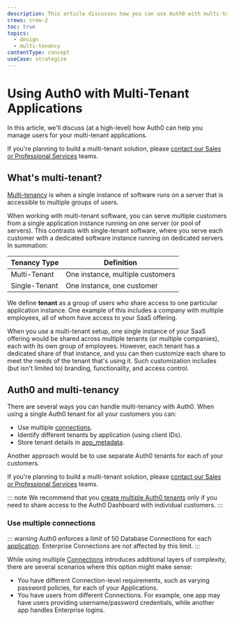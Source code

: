 ```yaml
---
description: This article discusses how you can use Auth0 with multi-tenant applications.
crews: crew-2
toc: true
topics:
  - design
  - multi-tenancy
contentType: concept
useCase: strategize
---
```


# Using Auth0 with Multi-Tenant Applications

In this article, we'll discuss (at a high-level) how Auth0 can help you manage users for your multi-tenant applications.

If you're planning to build a multi-tenant solution, please [contact our Sales or Professional Services](https://auth0.com/?contact=true) teams.

## What's multi-tenant?

[Multi-tenancy](https://en.wikipedia.org/wiki/Multitenancy) is when a single instance of software runs on a server that is accessible to multiple groups of users.

When working with multi-tenant software, you can serve multiple customers from a single application instance running on one server (or pool of servers). This contrasts with single-tenant software, where you serve each customer with a dedicated software instance running on dedicated servers. In summation:

| Tenancy Type | Definition |
| - | - |
| Multi-Tenant | One instance, multiple customers |
| Single-Tenant | One instance, one customer |

We define **tenant** as a group of users who share access to one particular application instance. One example of this includes a company with multiple employees, all of whom have access to your SaaS offering. 

When you use a multi-tenant setup, one single instance of your SaaS offering would be shared across multiple tenants (or multiple companies), each with its own group of employees. However, each tenant has a dedicated share of that instance, and you can then customize each share to meet the needs of the tenant that's using it. Such customization includes (but isn't limited to) branding, functionality, and access control.

## Auth0 and multi-tenancy

There are several ways you can handle multi-tenancy with Auth0. When using a single Auth0 tenant for all your customers you can:

* Use multiple [connections](/connections).
* Identify different tenants by application (using client IDs).
* Store tenant details in [app_metadata](/metadata).

Another approach would be to use separate Auth0 tenants for each of your customers.

If you're planning to build a multi-tenant solution, please [contact our Sales or Professional Services](https://auth0.com/?contact=true) teams.

::: note
We recommend that you [create multiple Auth0 tenants](https://github.com/auth0/auth0-multitenant-spa-api-sample) only if you need to share access to the Auth0 Dashboard with individual customers.
:::

### Use multiple connections

::: warning
Auth0 enforces a limit of 50 Database Connections for each [application](/applications). Enterprise Connections are not affected by this limit.
:::

While using multiple [Connections](/identityproviders) introduces additional layers of complexity, there are several scenarios where this option might make sense:

* You have different Connection-level requirements, such as varying password policies, for each of your Applications.
* You have users from different Connections. For example, one app may have users providing username/password credentials, while another app handles Enterprise logins.
